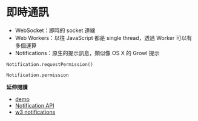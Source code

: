 # 即時通訊

* WebSocket：即時的 socket 連線
* Web Workers：以往 JavaScript 都是 single thread，透過 Worker 可以有多個運算
* Notifications：原生的提示訊息，類似像 OS X 的 Growl 提示

```
Notification.requestPermission()
```

```
Notification.permission
```

**延伸閱讀**

* [demo](https://davidwalsh.name/demo/notifications-api.php)
* [Notification API](https://developer.mozilla.org/en-US/docs/Web/API/notification)
* [w3 notifications](https://www.w3.org/TR/notifications/)
